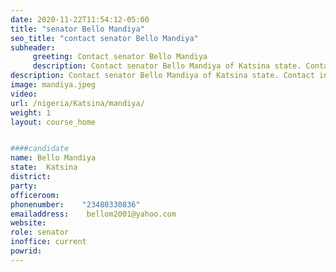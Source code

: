 ```yaml
---
date: 2020-11-22T11:54:12-05:00
title: "senator Bello Mandiya"
seo_title: "contact senator Bello Mandiya"
subheader:
     greeting: Contact senator Bello Mandiya 
     description: Contact senator Bello Mandiya of Katsina state. Contact information for senator Bello Mandiya includes email address, phone number, and mailing address.
description: Contact senator Bello Mandiya of Katsina state. Contact information for senator Bello Mandiya includes email address, phone number, and mailing address.
image: mandiya.jpeg
video: 
url: /nigeria/Katsina/mandiya/
weight: 1
layout: course_home


####candidate
name: Bello Mandiya
state:	Katsina
district: 
party:	
officeroom:	
phonenumber:	"23480330836"
emailaddress:	 bellom2001@yahoo.com
website:	
role: senator
inoffice: current
powrid: 
---
```


